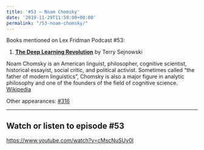```yaml
---
title: '#53 – Noam Chomsky'
date: '2019-11-29T11:59:00+00:00'
permalink: "/53-noam-chomsky/"
---
```


Books mentioned on Lex Fridman Podcast #53:

1. <b><a href="https://amzn.to/3EILVl7" target="_blank" rel="sponsored noopener noreferrer">The Deep Learning Revolution</a></b> by Terry Sejnowski

<!--more-->

Noam Chomsky is an American linguist, philosopher, cognitive scientist, historical essayist, social critic, and political activist. Sometimes called “the father of modern linguistics”, Chomsky is also a major figure in analytic philosophy and one of the founders of the field of cognitive science. <a href="https://en.wikipedia.org/wiki/Noam_Chomsky" target="_blank">Wikipedia</a>

Other appearances: [\#316](/53-noam-chomsky/)

- - - - - -

## Watch or listen to episode #53

<https://www.youtube.com/watch?v=cMscNuSUy0I>